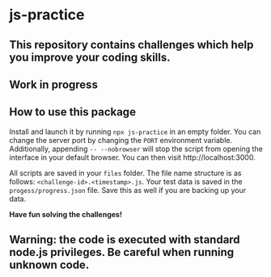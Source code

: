 # js-practice
This repository contains challenges which help you improve your coding skills.
--

## Work in progress

**How to use this package**
--
Install and launch it by running `npx js-practice` in an empty folder. You can change the server port by changing the `PORT` environment variable. Additionally, appending `-- --nobrowser` will stop the script from opening the interface in your default browser. You can then visit http://localhost:3000.

All scripts are saved in your `files` folder. The file name structure is as follows: `<challenge-id>.<timestamp>.js`.
Your test data is saved in the `progess/progress.json` file. Save this as well if you are backing up your data.

**Have fun solving the challenges!**

Warning: the code is executed with standard node.js privileges. Be careful when running unknown code.
--
